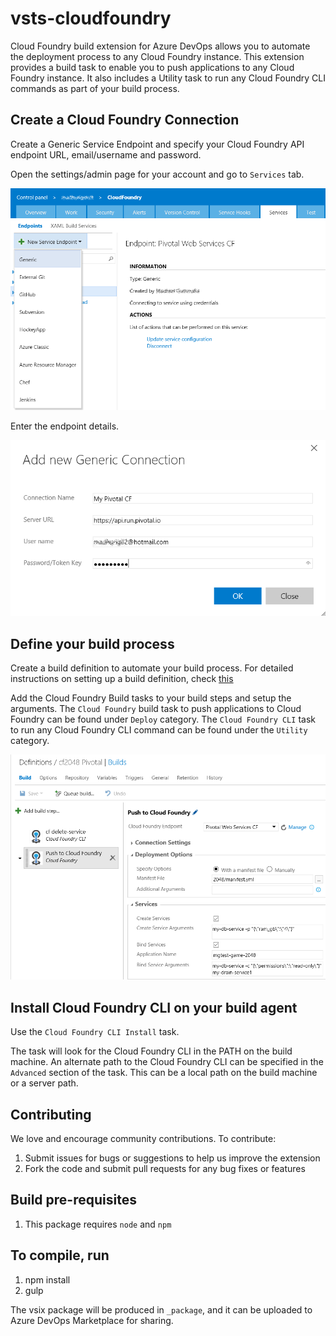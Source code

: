 # vsts-cloudfoundry

Cloud Foundry build extension for Azure DevOps allows you to automate the deployment process to any Cloud Foundry instance. This extension provides a build task to enable you to push applications to any Cloud Foundry instance. It also includes a Utility task to run any Cloud Foundry CLI commands as part of your build process.

## Create a Cloud Foundry Connection

Create a Generic Service Endpoint and specify your Cloud Foundry API endpoint URL, email/username and password.

Open the settings/admin page for your account and go to `Services` tab.

![Cloud Foundry Endpoint](Extension/images/cfEndpoint.png)

Enter the endpoint details.

![Generic Endpoint Details](images/cfGenericEndpoint.png)

## Define your build process

Create a build definition to automate your build process. For detailed instructions on setting up a build definition, check [this](https://msdn.microsoft.com/library/vs/alm/build/define/create)

Add the Cloud Foundry Build tasks to your build steps and setup the arguments. The `Cloud Foundry` build task to push applications to Cloud Foundry can be found under `Deploy` category. The `Cloud Foundry CLI` task to run any Cloud Foundry CLI command can be found under the `Utility` category.

![Cloud Foundry Build Tasks](Extension/images/cfBuildTasks.png)

## Install Cloud Foundry CLI on your build agent

Use the `Cloud Foundry CLI Install` task.

The task will look for the Cloud Foundry CLI in the PATH on the build machine. An alternate path to the Cloud Foundry CLI can be specified in the `Advanced` section of the task. This can be a local path on the build machine or a server path.

## Contributing

We love and encourage community contributions. To contribute:

1. Submit issues for bugs or suggestions to help us improve the extension
1. Fork the code and submit pull requests for any bug fixes or features

## Build pre-requisites

1. This package requires `node` and `npm`

## To compile, run

1. npm install
1. gulp

The vsix package will be produced in `_package`, and it can be uploaded to Azure DevOps Marketplace for sharing. 
